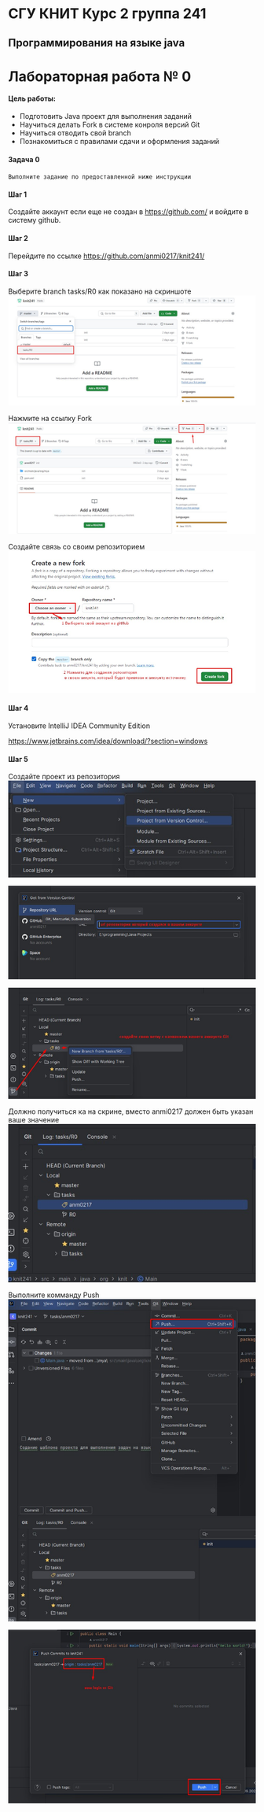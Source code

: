 # СГУ КНИТ Курс 2 группа 241 

## Программирования на языке java



# Лабораторная работа № 0

#### Цель работы:

- Подготовить Java проект для выполнения заданий
- Научиться делать Fork в системе конроля версий Git
- Научиться отводить свой branch
- Познакомиться с правилами сдачи и оформления заданий

#### Задача 0

    Выполните задание по предоставленной ниже инструкции

#### Шаг 1

Создайте аккаунт если еще не создан в https://github.com/ 
и войдите в систему github.

#### Шаг 2
Перейдите по ссылке https://github.com/anmi0217/knit241/

#### Шаг 3

Выберите branch tasks/R0 как показано на скриншоте
![step1.jpg](common%2Fstep1.jpg)

Нажмите на ссылку Fork
![step2.jpg](common%2Fstep2.jpg)

Создайте связь со своим репозиторием
![step3.jpg](common%2Fstep3.jpg)

#### Шаг 4

Установите IntelliJ IDEA Community Edition

https://www.jetbrains.com/idea/download/?section=windows 

#### Шаг 5

Создайте проект из репозитория
![step4.jpg](common%2Fstep4.jpg)

![step5.jpg](common%2Fstep5.jpg)

![step6.jpg](common%2Fstep6.jpg)

Должно получиться ка на скрине, вместо anmi0217 должен быть указан ваше значение
![step7.jpg](common%2Fstep7.jpg)

Выполните комманду Push
![step8.jpg](common%2Fstep8.jpg)

![step9.jpg](common%2Fstep9.jpg)







